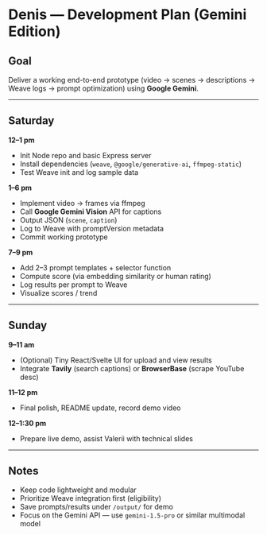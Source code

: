 # Denis — Development Plan (Gemini Edition)

## Goal
Deliver a working end-to-end prototype (video → scenes → descriptions → Weave logs → prompt optimization) using **Google Gemini**.

---

## Saturday
**12–1 pm**
- Init Node repo and basic Express server  
- Install dependencies (`weave`, `@google/generative-ai`, `ffmpeg-static`)  
- Test Weave init and log sample data  

**1–6 pm**
- Implement video → frames via ffmpeg  
- Call **Google Gemini Vision** API for captions  
- Output JSON (`scene`, `caption`)  
- Log to Weave with promptVersion metadata  
- Commit working prototype  

**7–9 pm**
- Add 2–3 prompt templates + selector function  
- Compute score (via embedding similarity or human rating)  
- Log results per prompt to Weave  
- Visualize scores / trend  

---

## Sunday
**9–11 am**
- (Optional) Tiny React/Svelte UI for upload and view results  
- Integrate **Tavily** (search captions) or **BrowserBase** (scrape YouTube desc)  

**11–12 pm**
- Final polish, README update, record demo video  

**12–1:30 pm**
- Prepare live demo, assist Valerii with technical slides  

---

## Notes
- Keep code lightweight and modular  
- Prioritize Weave integration first (eligibility)  
- Save prompts/results under `/output/` for demo  
- Focus on the Gemini API — use `gemini-1.5-pro` or similar multimodal model
